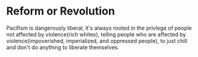 # Reform or Revolution



Pacifism is dangerously liberal, it's always rooted in the privlege of people not affected by violence(rich whites), telling people who are affected by violence(impoverished, imperialized, and oppressed people), to just chill and don't do anything to liberate themselves. 